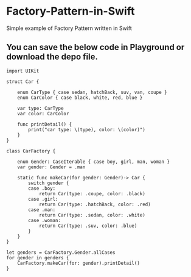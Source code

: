 # Factory-Pattern-in-Swift
Simple example of Factory Pattern written in Swift

## You can save the below code in Playground or download the depo file.

    import UIKit
    
    struct Car {
    
        enum CarType { case sedan, hatchBack, suv, van, coupe }
        enum CarColor { case black, white, red, blue }
    
        var type: CarType
        var color: CarColor
    
        func printDetail() {
            print("car type: \(type), color: \(color)")
        }
    }
    
    class CarFactory {
    
        enum Gender: CaseIterable { case boy, girl, man, woman }
        var gender: Gender = .man
    
        static func makeCar(for gender: Gender)-> Car {
            switch gender {
            case .boy:
                return Car(type: .coupe, color: .black)
            case .girl:
                return Car(type: .hatchBack, color: .red)
            case .man:
                return Car(type: .sedan, color: .white)
            case .woman:
                return Car(type: .suv, color: .blue)
            }
        }
    }
    
    let genders = CarFactory.Gender.allCases
    for gender in genders {
        CarFactory.makeCar(for: gender).printDetail()
    }
    
